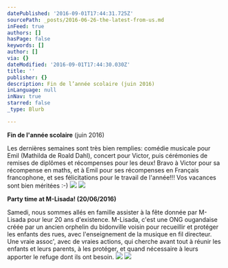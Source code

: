 ```yaml
---
datePublished: '2016-09-01T17:44:31.725Z'
sourcePath: _posts/2016-06-26-the-latest-from-us.md
inFeed: true
authors: []
hasPage: false
keywords: []
author: []
via: {}
dateModified: '2016-09-01T17:44:30.030Z'
title: ''
publisher: {}
description: Fin de l’année scolaire (juin 2016)
inLanguage: null
inNav: true
starred: false
_type: Blurb

---
```

**Fin de l'année scolaire** (juin 2016)

Les dernières semaines sont très bien remplies: comédie musicale pour Emil (Mathilda de Roald Dahl), concert pour Victor, puis cérémonies de remises de diplômes et récompenses pour les deux! Bravo à Victor pour sa récompense en maths, et à Emil pour ses récompenses en Français francophone, et ses félicitations pour le travail de l'année!!! Vos vacances sont bien méritées :-)
![](https://the-grid-user-content.s3-us-west-2.amazonaws.com/7c668994-cb19-4c48-9889-936072318760.jpg)
![](https://s3-us-west-2.amazonaws.com/the-grid-img/p/092ab30ca58e80772c5ab6066e5ca2dd7e114bfc.jpg)

**Party time at M-Lisada! (20/06/2016)**

Samedi, nous sommes allés en famille assister à la fête donnée par M-Lisada pour leur 20 ans d'existence. M-Lisada, c'est une ONG ougandaise créée par un ancien orphelin du bidonville voisin pour recueillir et protéger les enfants des rues, avec l'enseignement de la musique en fil directeur. Une vraie assoc', avec de vraies actions, qui cherche avant tout à réunir les enfants et leurs parents, à les protéger, et quand nécessaire à leurs apporter le refuge dont ils ont besoin.
![](https://the-grid-user-content.s3-us-west-2.amazonaws.com/7343b0dd-5294-451c-a8d2-337e937c1972.jpg)
![](https://the-grid-user-content.s3-us-west-2.amazonaws.com/5e4b711c-c47f-4edf-9fc8-6526e01256d3.jpg)